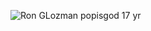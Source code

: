 ![Ron GLozman popisgod 17 yr](https://github.com/popisgod/popisgod/assets/93617974/b1b56e33-568e-4834-b30f-1fedfed598f7)

